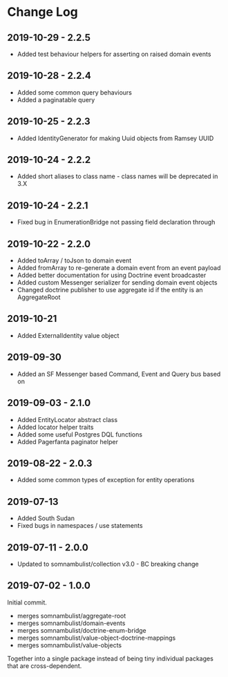 Change Log
==========

2019-10-29 - 2.2.5
------------------

 * Added test behaviour helpers for asserting on raised domain events

2019-10-28 - 2.2.4
------------------

 * Added some common query behaviours
 * Added a paginatable query
 
2019-10-25 - 2.2.3
------------------

 * Added IdentityGenerator for making Uuid objects from Ramsey UUID

2019-10-24 - 2.2.2
------------------

 * Added short aliases to class name - class names will be deprecated in 3.X

2019-10-24 - 2.2.1
------------------

 * Fixed bug in EnumerationBridge not passing field declaration through

2019-10-22 - 2.2.0
------------------

 * Added toArray / toJson to domain event
 * Added fromArray to re-generate a domain event from an event payload
 * Added better documentation for using Doctrine event broadcaster
 * Added custom Messenger serializer for sending domain event objects
 * Changed doctrine publisher to use aggregate id if the entity is an AggregateRoot

2019-10-21
----------

 * Added ExternalIdentity value object

2019-09-30
----------

 * Added an SF Messenger based Command, Event and Query bus based on

2019-09-03 - 2.1.0
------------------

 * Added EntityLocator abstract class
 * Added locator helper traits
 * Added some useful Postgres DQL functions
 * Added Pagerfanta paginator helper

2019-08-22 - 2.0.3
------------------

 * Added some common types of exception for entity operations

2019-07-13
----------

 * Added South Sudan
 * Fixed bugs in namespaces / use statements

2019-07-11 - 2.0.0
------------------

 * Updated to somnambulist/collection v3.0 - BC breaking change

2019-07-02 - 1.0.0
------------------

Initial commit.

 * merges somnambulist/aggregate-root
 * merges somnambulist/domain-events
 * merges somnambulist/doctrine-enum-bridge
 * merges somnambulist/value-object-doctrine-mappings
 * merges somnambulist/value-objects

Together into a single package instead of being tiny individual packages that are cross-dependent.
